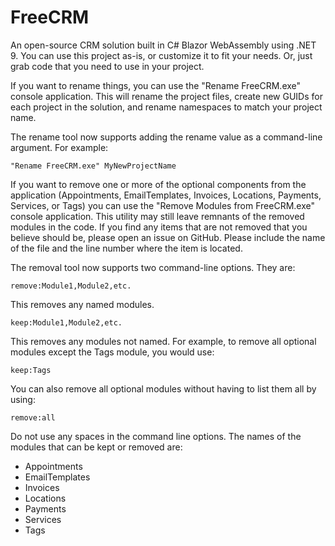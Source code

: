 # FreeCRM 

An open-source CRM solution built in C# Blazor WebAssembly using .NET 9. You can use this project as-is,
or customize it to fit your needs. Or, just grab code that you need to use in your project.

If you want to rename things, you can use the "Rename FreeCRM.exe" console application.
This will rename the project files, create new GUIDs for each project in the solution,
and rename namespaces to match your project name.

The rename tool now supports adding the rename value as a command-line argument. For example:

`"Rename FreeCRM.exe" MyNewProjectName`

If you want to remove one or more of the optional components from the application
(Appointments, EmailTemplates, Invoices, Locations, Payments, Services, or Tags)
you can use the "Remove Modules from FreeCRM.exe" console application.
This utility may still leave remnants of the removed modules in the code.
If you find any items that are not removed that you believe should be,
please open an issue on GitHub. Please include the name of the file and the line number
where the item is located.

The removal tool now supports two command-line options. They are:

`remove:Module1,Module2,etc.`

This removes any named modules.

`keep:Module1,Module2,etc.`

This removes any modules not named. For example, to remove all optional modules except
the Tags module, you would use:

`keep:Tags`

You can also remove all optional modules without having to list them all by using:

`remove:all`

Do not use any spaces in the command line options. The names of the modules that can be
kept or removed are:

- Appointments
- EmailTemplates
- Invoices
- Locations
- Payments
- Services
- Tags
